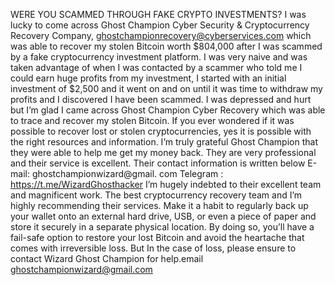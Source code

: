 ​WERE YOU SCAMMED THROUGH FAKE CRYPTO INVESTMENTS? I was lucky to come across Ghost Champion Cyber Security & Cryptocurrency Recovery Company, ghostchampionrecovery@cyberservices.com  which was able to recover my stolen Bitcoin worth $804,000 after I was scammed by a fake cryptocurrency investment platform. I was very naive and was taken advantage of when I was contacted by a scammer who told me I could earn huge profits from my investment, I started with an initial investment of $2,500 and it went on and on until it was time to withdraw my profits and I discovered I have been scammed. I was depressed and hurt but I’m glad I came across Ghost Champion Cyber Recovery which was able to trace and recover my stolen Bitcoin. If you ever wondered if it was possible to recover lost or stolen cryptocurrencies, yes it is possible with the right resources and information. I’m truly grateful Ghost Champion that they were able to help me get my money back. They are very professional and their service is excellent. Their contact information is written below E-mail:  ghostchampionwizard@gmail. com  Telegram : https://t.me/WizardGhosthacker I’m hugely indebted to their excellent team and magnificent work. The best cryptocurrency recovery team and I’m highly recommending their services.
Make it a habit to regularly back up your wallet onto an external hard drive, USB, or even a piece of paper and store it securely in a separate physical location. By doing so, you’ll have a fail-safe option to restore your lost Bitcoin and avoid the heartache that comes with irreversible loss. But In the case of loss, please ensure to contact Wizard Ghost Champion  for help.email ghostchampionwizard@gmail.com
